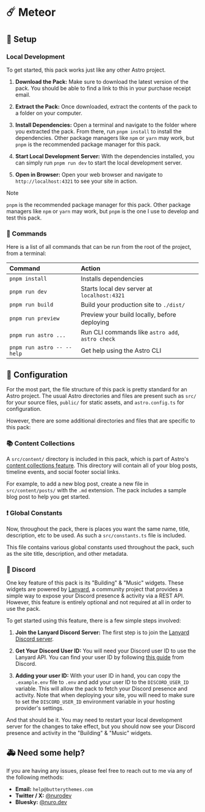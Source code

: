 # ☄️ Meteor

## 🚀 Setup

### Local Development

To get started, this pack works just like any other Astro project.

 1. **Download the Pack:** Make sure to download the latest version of the pack. You should be able to find a link to this in your purchase receipt email.
 
 2. **Extract the Pack:** Once downloaded, extract the contents of the pack to a folder on your computer.
 
 3. **Install Dependencies:** Open a terminal and navigate to the folder where you extracted the pack. From there, run `pnpm install` to install the dependencies. Other package managers like `npm` or `yarn` may work, but `pnpm` is the recommended package manager for this pack.

 4. **Start Local Development Server:** With the dependencies installed, you can simply run `pnpm run dev` to start the local development server.

 5. **Open in Browser:** Open your web browser and navigate to `http://localhost:4321` to see your site in action.

> [!NOTE]  
> `pnpm` is the recommended package manager for this pack. Other package managers like `npm` or `yarn` may work, but `pnpm` is the one I use to develop and test this pack.

### 🧞 Commands

Here is a list of all commands that can be run from the root of the project, from a terminal:

| Command                   | Action                                           |
| :------------------------ | :----------------------------------------------- |
| `pnpm install`             | Installs dependencies                            |
| `pnpm run dev`             | Starts local dev server at `localhost:4321`      |
| `pnpm run build`           | Build your production site to `./dist/`          |
| `pnpm run preview`         | Preview your build locally, before deploying     |
| `pnpm run astro ...`       | Run CLI commands like `astro add`, `astro check` |
| `pnpm run astro -- --help` | Get help using the Astro CLI                     |

## 🔧 Configuration

For the most part, the file structure of this pack is pretty standard for an Astro project. The usual Astro directories and files are present such as `src/` for your source files, `public/` for static assets, and `astro.config.ts` for configuration.

However, there are some additional directories and files that are specific to this pack:

### 📚 Content Collections

A `src/content/` directory is included in this pack, which is part of Astro's [content collections feature](https://docs.astro.build/en/guides/content-collections/). This directory will contain all of your blog posts, timeline events, and social footer social links.

For example, to add a new blog post, create a new file in `src/content/posts/` with the `.md` extension. The pack includes a sample blog post to help you get started.

### ❗ Global Constants

Now, throughout the pack, there is places you want the same name, title, description, etc to be used. As such a `src/constants.ts` file is included.

This file contains various global constants used throughout the pack, such as the site title, description, and other metadata.

### 🔌 Discord

One key feature of this pack is its "Building" & "Music" widgets. These widgets are powered by [Lanyard](https://github.com/Phineas/lanyard), a community project that provides a simple way to expose your Discord presence & activity via a REST API. However, this feature is entirely optional and not required at all in order to use the pack.

To get started using this feature, there is a few simple steps involved:

 1. **Join the Lanyard Discord Server:** The first step is to join the [Lanyard Discord server](https://discord.gg/UrXF2cfJ7F).
 
 2. **Get Your Discord User ID:** You will need your Discord user ID to use the Lanyard API. You can find your user ID by following [this guide](https://support.discord.com/hc/en-us/articles/206346498-Where-can-I-find-my-User-Server-Message-ID) from Discord.

 3. **Adding your user ID:** With your user ID in hand, you can copy the `.example.env` file to `.env` and add your user ID to the `DISCORD_USER_ID` variable. This will allow the pack to fetch your Discord presence and activity. Note that when deploying your site, you will need to make sure to set the `DISCORD_USER_ID` environment variable in your hosting provider's settings.

And that should be it. You may need to restart your local development server for the changes to take effect, but you should now see your Discord presence and activity in the "Building" & "Music" widgets.

## 🚑 Need some help?

If you are having any issues, please feel free to reach out to me via any of the following methods:

 - **Email:** `help@butterythemes.com`
 - **Twitter / X:** [@nurodev](https://x.com/nurodev)
 - **Bluesky:** [@nuro.dev](https://bsky.app/profile/nuro.dev)
